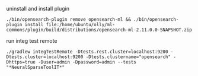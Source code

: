 uninstall and install plugin
```
./bin/opensearch-plugin remove opensearch-ml && ./bin/opensearch-plugin install file:/home/ubuntu/olly/ml-commons/plugin/build/distributions/opensearch-ml-2.11.0.0-SNAPSHOT.zip
```

run integ test remote
```
./gradlew integTestRemote -Dtests.rest.cluster=localhost:9200 -Dtests.cluster=localhost:9200 -Dtests.clustername="opensearch" -Dhttps=true -Duser=admin -Dpassword=admin --tests "*NeuralSparseToolIT*"
```